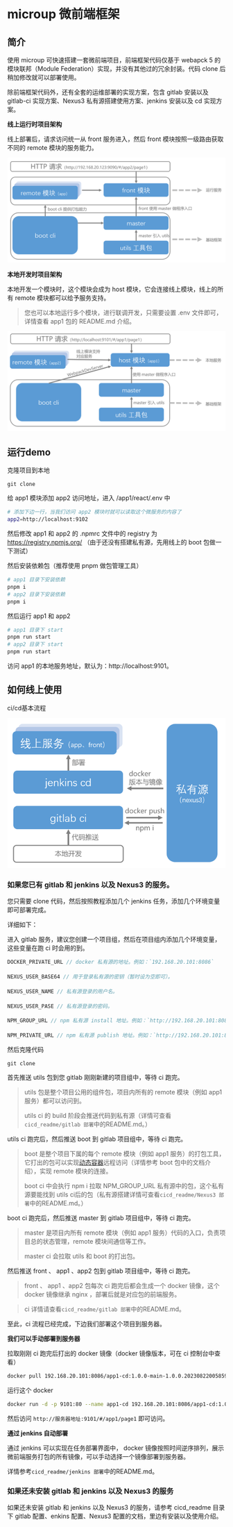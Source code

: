 # microup 微前端框架

## 简介

使用 microup 可快速搭建一套微前端项目，前端框架代码仅基于 webapck 5 的模块联邦（Module Federation）实现，并没有其他过的冗余封装。代码 clone 后稍加修改就可以部署使用。

除前端框架代码外，还有全套的运维部署的实现方案，包含 gitlab 安装以及 gitlab-ci 实现方案、Nexus3 私有源搭建使用方案、jenkins 安装以及 cd 实现方案。

**线上运行时项目架构**

线上部署后，请求访问统一从 front 服务进入，然后 front 模块按照一级路由获取不同的 remote 模块的服务能力。

![image-20230823150831434](README.assets/image-20230823150831434.png)

**本地开发时项目架构**

本地开发一个模块时，这个模块会成为 host 模块，它会连接线上模块，线上的所有 remote 模块都可以给予服务支持。

> 您也可以本地运行多个模块，进行联调开发，只需要设置 .env 文件即可，详情查看 app1 包的 README.md 介绍。

![image-20230823151056853](README.assets/image-20230823151056853.png)

## 运行demo

克隆项目到本地

```
git clone
```

给 app1 模块添加 app2 访问地址，进入 /app1/react/.env 中

```bash
# 添加下边一行，当我们访问 app2 模块时就可以读取这个微服务的内容了
app2=http://localhost:9102
```

然后修改 app1 和 app2 的 .npmrc 文件中的 registry 为 https://registry.npmjs.org/ （由于还没有搭建私有源，先用线上的 boot 包做一下测试）

然后安装依赖包（推荐使用 pnpm 做包管理工具）

```bash
# app1 目录下安装依赖
pnpm i
# app2 目录下安装依赖
pnpm i
```

然后运行 app1 和 app2

```bash
# app1 目录下 start
pnpm run start
# app2 目录下 start
pnpm run start
```

访问 app1 的本地服务地址，默认为：http://localhost:9101。

## 如何线上使用

ci/cd基本流程

![image-20230823152740542](README.assets/image-20230823152740542.png)

### **如果您已有 gitlab 和 jenkins 以及 Nexus3 的服务**。

您只需要 clone 代码，然后按照教程添加几个 jenkins 任务，添加几个环境变量即可部署完成。

详细如下：

进入 gitlab 服务，建议您创建一个项目组，然后在项目组内添加几个环境变量，这些变量在跑 ci 时会用的到。

```js
DOCKER_PRIVATE_URL // docker 私有源的地址。例如：`192.168.20.101:8086`

NEXUS_USER_BASE64 // 用于登录私有源的密钥（暂时设为空即可）。

NEXUS_USER_NAME // 私有源登录的用户名。

NEXUS_USER_PASE // 私有源登录的密码。

NPM_GROUP_URL // npm 私有源 install 地址。例如：`http://192.168.20.101:8082/repository/npm-group/`

NPM_PRIVATE_URL // npm 私有源 publish 地址。例如：`http://192.168.20.101:8082/repository/npm-private/`
```

然后克隆代码

```
git clone
```

首先推送 utils 包到您 gitlab 刚刚新建的项目组中，等待 ci 跑完。

> utils 包是整个项目公用的组件包，项目内所有的 remote 模块（例如 app1 服务）都可以访问到。
>
> utils ci 的 build 阶段会推送代码到私有源（详情可查看`cicd_readme/gitlab 部署`中的README.md。）

utils ci 跑完后，然后推送 boot 到 gitlab 项目组中，等待 ci 跑完。

> boot 是整个项目下属的每个 remote 模块（例如 app1 服务）的打包工具，它打出的包可以实现[动态容器](https://www.webpackjs.com/concepts/module-federation/#dynamic-remote-containers)远程访问（详情参考 boot 包中的文档介绍），实现 remote 模块的连接。
>
> boot ci 中会执行 npm i 拉取 NPM_GROUP_URL 私有源中的包，这个私有源要能找到 utils ci后的包（私有源搭建详情可查看`cicd_readme/Nexus3 部署`中的README.md。）

boot ci 跑完后，然后推送 master 到 gitlab 项目组中，等待 ci 跑完。

> master 是项目内所有 remote 模块（例如 app1 服务）代码的入口，负责项目总的状态管理，remote 模块间通信等工作。
>
> master ci 会拉取 utils 和 boot 的打出包。

然后推送 front 、 app1 、app2 包到 gitlab 项目组中，等待 ci 跑完。

> front 、 app1 、app2 包每次 ci 跑完后都会生成一个 docker 镜像，这个docker 镜像继承 nginx ，部署后就是对应包的前端服务。

> ci 详情请查看`cicd_readme/gitlab 部署`中的README.md。

至此，ci 流程已经完成，下边我们部署这个项目到服务器。

**我们可以手动部署到服务器**

拉取刚刚 ci 跑完后打出的 docker 镜像（docker 镜像版本，可在 ci 控制台中查看）

```bash
docker pull 192.168.20.101:8086/app1-cd:1.0.0-main-1.0.0.20230822005859
```

运行这个 docker

```bash
docker run -d -p 9101:80 --name app1-cd 192.168.20.101:8086/app1-cd:1.0.0-main-1.0.0.20230822005859
```

然后访问 `http://服务器地址:9101/#/app1/page1` 即可访问。

**通过 jenkins 自动部署**

通过 jenkins 可以实现在任务部署界面中， docker 镜像按照时间逆序排列，展示微前端服务打包的所有镜像，可以手动选择一个镜像部署到服务器。

详情参考`cicd_readme/jenkins 部署`中的README.md。

### 如果还未安装 gitlab 和 jenkins 以及 Nexus3 的服务

如果还未安装 gitlab 和 jenkins 以及 Nexus3 的服务，请参考 cicd_readme 目录下 gitlab 配置、enkins 配置、Nexus3 配置的文档，里边有安装以及使用介绍。
